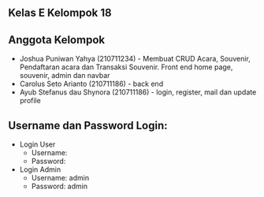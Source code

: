 ## Kelas E Kelompok 18

## Anggota Kelompok
<ul>
    <li>Joshua Puniwan Yahya (210711234) - Membuat CRUD Acara, Souvenir, Pendaftaran acara dan Transaksi Souvenir. Front end home page, souvenir, admin dan navbar </li>
    <li>Carolus Seto Arianto (210711186) - back end </li>
    <li>Ayub Stefanus dau Shynora (210711186) - login, register, mail dan update profile </li>
</ul>

## Username dan Password Login:
<ul>
    <li> Login User
        <ul>
            <li>Username: </li>
            <li>Password: </li>
        </ul>
    </li>
    <li> Login Admin
        <ul>
            <li>Username: admin</li>
            <li>Password: admin</li>
        </ul>
    </li>
</ul>
